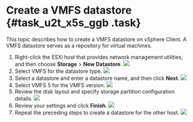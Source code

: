 # Create a VMFS datastore {#task_u2t_x5s_ggb .task}

This topic describes how to create a VMFS datastore on vSphere Client. A VMFS datastore serves as a repository for virtual machines.

1.  Right-click the ESXi host that provides network management utilities, and then choose **Storage** \> **New Datastore**. ![](http://static-aliyun-doc.oss-cn-hangzhou.aliyuncs.com/assets/img/83719/154886306735472_en-US.png) 
2.  Select VMFS for the datastore type. ![](http://static-aliyun-doc.oss-cn-hangzhou.aliyuncs.com/assets/img/83719/154886306735473_en-US.png) 
3.  Select a datastore and enter a datastore name, and then click **Next**. ![](http://static-aliyun-doc.oss-cn-hangzhou.aliyuncs.com/assets/img/83719/154886306735474_en-US.png) 
4.  Select VMFS 5 for the VMFS version. ![](http://static-aliyun-doc.oss-cn-hangzhou.aliyuncs.com/assets/img/83719/154886306835475_en-US.png) 
5.  Review the disk layout and specify storage partition configuration details. ![](http://static-aliyun-doc.oss-cn-hangzhou.aliyuncs.com/assets/img/83719/154886306835476_en-US.png) 
6.  Review your settings and click **Finish**. ![](http://static-aliyun-doc.oss-cn-hangzhou.aliyuncs.com/assets/img/83719/154886306835477_en-US.png) 
7.  Repeat the preceding steps to create a datastore for the other host. ![](http://static-aliyun-doc.oss-cn-hangzhou.aliyuncs.com/assets/img/83719/154886306835478_en-US.png) 

